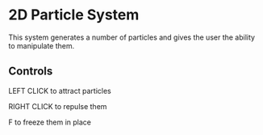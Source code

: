 # 2D Particle System

This system generates a number of particles and gives the user the ability to manipulate them.

## Controls

LEFT CLICK to attract particles  
  
RIGHT CLICK to repulse them  
  
F to freeze them in place

